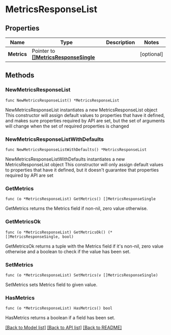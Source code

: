 # MetricsResponseList

## Properties

Name | Type | Description | Notes
------------ | ------------- | ------------- | -------------
**Metrics** | Pointer to [**[]MetricsResponseSingle**](MetricsResponseSingle.md) |  | [optional] 

## Methods

### NewMetricsResponseList

`func NewMetricsResponseList() *MetricsResponseList`

NewMetricsResponseList instantiates a new MetricsResponseList object
This constructor will assign default values to properties that have it defined,
and makes sure properties required by API are set, but the set of arguments
will change when the set of required properties is changed

### NewMetricsResponseListWithDefaults

`func NewMetricsResponseListWithDefaults() *MetricsResponseList`

NewMetricsResponseListWithDefaults instantiates a new MetricsResponseList object
This constructor will only assign default values to properties that have it defined,
but it doesn't guarantee that properties required by API are set

### GetMetrics

`func (o *MetricsResponseList) GetMetrics() []MetricsResponseSingle`

GetMetrics returns the Metrics field if non-nil, zero value otherwise.

### GetMetricsOk

`func (o *MetricsResponseList) GetMetricsOk() (*[]MetricsResponseSingle, bool)`

GetMetricsOk returns a tuple with the Metrics field if it's non-nil, zero value otherwise
and a boolean to check if the value has been set.

### SetMetrics

`func (o *MetricsResponseList) SetMetrics(v []MetricsResponseSingle)`

SetMetrics sets Metrics field to given value.

### HasMetrics

`func (o *MetricsResponseList) HasMetrics() bool`

HasMetrics returns a boolean if a field has been set.


[[Back to Model list]](../README.md#documentation-for-models) [[Back to API list]](../README.md#documentation-for-api-endpoints) [[Back to README]](../README.md)


